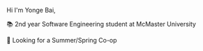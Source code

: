 Hi I'm Yonge Bai, 

📚 2nd year Software Engineering student at McMaster University

👀 Looking for a Summer/Spring Co-op

<!---
YongeBai/YongeBai is a ✨ special ✨ repository because its `README.md` (this file) appears on your GitHub profile.
You can click the Preview link to take a look at your changes.
--->

